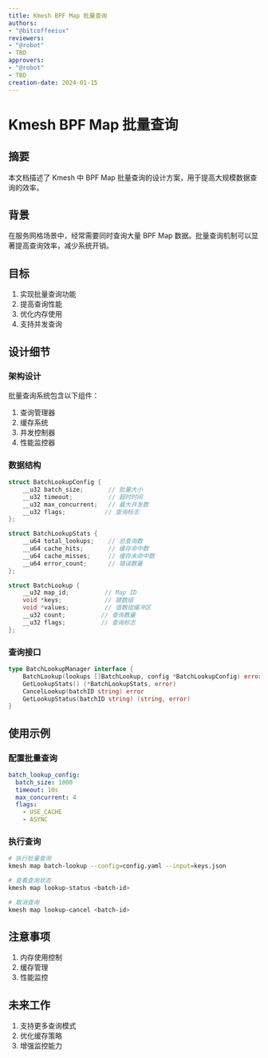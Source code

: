 ```yaml
---
title: Kmesh BPF Map 批量查询
authors:
- "@bitcoffeeiux"
reviewers:
- "@robot"
- TBD
approvers:
- "@robot"
- TBD
creation-date: 2024-01-15
---
```


# Kmesh BPF Map 批量查询

## 摘要

本文档描述了 Kmesh 中 BPF Map 批量查询的设计方案，用于提高大规模数据查询的效率。

## 背景

在服务网格场景中，经常需要同时查询大量 BPF Map 数据。批量查询机制可以显著提高查询效率，减少系统开销。

## 目标

1. 实现批量查询功能
2. 提高查询性能
3. 优化内存使用
4. 支持并发查询

## 设计细节

### 架构设计

批量查询系统包含以下组件：

1. 查询管理器
2. 缓存系统
3. 并发控制器
4. 性能监控器

### 数据结构

```c
struct BatchLookupConfig {
    __u32 batch_size;       // 批量大小
    __u32 timeout;          // 超时时间
    __u32 max_concurrent;   // 最大并发数
    __u32 flags;           // 查询标志
};

struct BatchLookupStats {
    __u64 total_lookups;    // 总查询数
    __u64 cache_hits;       // 缓存命中数
    __u64 cache_misses;     // 缓存未命中数
    __u64 error_count;      // 错误数量
};

struct BatchLookup {
    __u32 map_id;          // Map ID
    void *keys;            // 键数组
    void *values;          // 值数组缓冲区
    __u32 count;          // 查询数量
    __u32 flags;          // 查询标志
};
```

### 查询接口

```go
type BatchLookupManager interface {
    BatchLookup(lookups []BatchLookup, config *BatchLookupConfig) error
    GetLookupStats() (*BatchLookupStats, error)
    CancelLookup(batchID string) error
    GetLookupStatus(batchID string) (string, error)
}
```

## 使用示例

### 配置批量查询

```yaml
batch_lookup_config:
  batch_size: 1000
  timeout: 10s
  max_concurrent: 4
  flags:
    - USE_CACHE
    - ASYNC
```

### 执行查询

```bash
# 执行批量查询
kmesh map batch-lookup --config=config.yaml --input=keys.json

# 查看查询状态
kmesh map lookup-status <batch-id>

# 取消查询
kmesh map lookup-cancel <batch-id>
```

## 注意事项

1. 内存使用控制
2. 缓存管理
3. 性能监控

## 未来工作

1. 支持更多查询模式
2. 优化缓存策略
3. 增强监控能力 